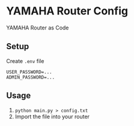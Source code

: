 # YAMAHA Router Config
YAMAHA Router as Code

## Setup
Create `.env` file

```
USER_PASSWORD=...
ADMIN_PASSWORD=...
```

## Usage
1. `python main.py > config.txt`
2. Import the file into your router
